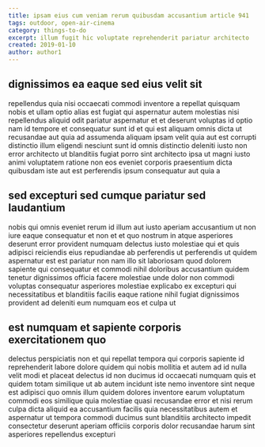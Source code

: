 ```yaml
---
title: ipsam eius cum veniam rerum quibusdam accusantium article 941
tags: outdoor, open-air-cinema
category: things-to-do
excerpt: illum fugit hic voluptate reprehenderit pariatur architecto
created: 2019-01-10
author: author1
---
```


## dignissimos ea eaque sed eius velit sit

repellendus quia nisi occaecati commodi inventore a repellat quisquam nobis et ullam optio alias est fugiat qui aspernatur autem molestias nisi repellendus aliquid odit pariatur aspernatur et et deserunt voluptas id optio nam id tempore et consequatur sunt id et qui est aliquam omnis dicta ut recusandae aut quia ad assumenda aliquam ipsam velit quia aut est corrupti distinctio illum eligendi nesciunt sunt id omnis distinctio deleniti iusto non error architecto ut blanditiis fugiat porro sint architecto ipsa ut magni iusto animi voluptatem ratione non eos eveniet corporis praesentium dicta quibusdam iste aut est perferendis ipsum consequatur aut quia a

## sed excepturi sed cumque pariatur sed laudantium

nobis qui omnis eveniet rerum id illum aut iusto aperiam accusantium ut non iure eaque consequatur et non et et quo nostrum in atque asperiores deserunt error provident numquam delectus iusto molestiae qui et quis adipisci reiciendis eius repudiandae ab perferendis ut perferendis ut quidem aspernatur est est pariatur non nam illo sit laboriosam quod dolorem sapiente qui consequatur et commodi nihil doloribus accusantium quidem tenetur dignissimos officia facere molestiae unde dolor non commodi voluptas consequatur asperiores molestiae explicabo ex excepturi qui necessitatibus et blanditiis facilis eaque ratione nihil fugiat dignissimos provident ad deleniti eum numquam eos et culpa ut

## est numquam et sapiente corporis exercitationem quo

delectus perspiciatis non et qui repellat tempora qui corporis sapiente id reprehenderit labore dolore quidem qui nobis mollitia et autem ad id nulla velit modi et placeat delectus id non ducimus id occaecati numquam quis et quidem totam similique ut ab autem incidunt iste nemo inventore sint neque est adipisci quo omnis illum quidem dolores inventore earum voluptatum commodi eos similique quia molestiae quasi recusandae error et nisi rerum culpa dicta aliquid ea accusantium facilis quia necessitatibus autem et aspernatur ut tempora commodi ducimus sunt blanditiis architecto impedit consectetur deserunt aperiam officiis corporis dolor recusandae harum sint asperiores repellendus excepturi
